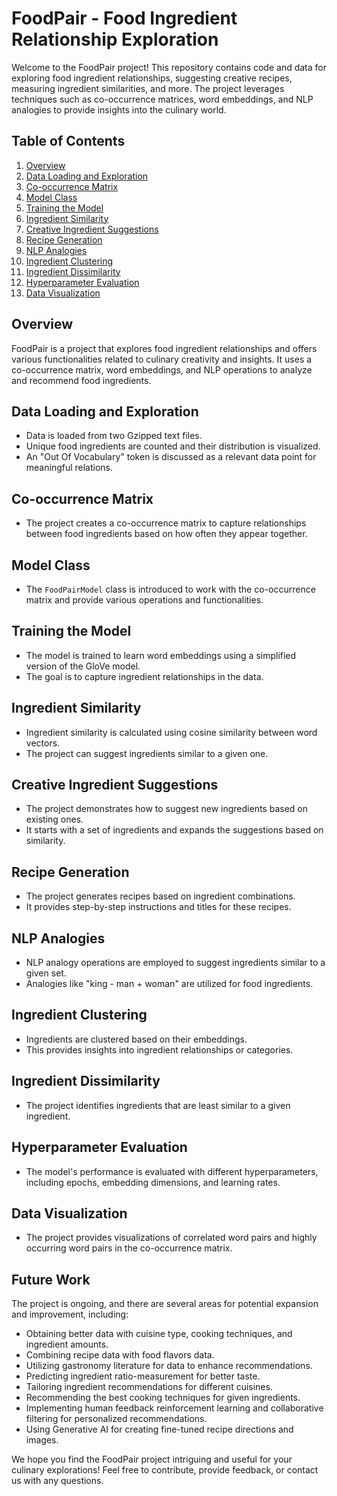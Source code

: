 # FoodPair - Food Ingredient Relationship Exploration

Welcome to the FoodPair project! This repository contains code and data for exploring food ingredient relationships, suggesting creative recipes, measuring ingredient similarities, and more. The project leverages techniques such as co-occurrence matrices, word embeddings, and NLP analogies to provide insights into the culinary world.

## Table of Contents
1. [Overview](#overview)
2. [Data Loading and Exploration](#data-loading-and-exploration)
3. [Co-occurrence Matrix](#co-occurrence-matrix)
4. [Model Class](#model-class)
5. [Training the Model](#training-the-model)
6. [Ingredient Similarity](#ingredient-similarity)
7. [Creative Ingredient Suggestions](#creative-ingredient-suggestions)
8. [Recipe Generation](#recipe-generation)
9. [NLP Analogies](#nlp-analogies)
10. [Ingredient Clustering](#ingredient-clustering)
11. [Ingredient Dissimilarity](#ingredient-dissimilarity)
12. [Hyperparameter Evaluation](#hyperparameter-evaluation)
13. [Data Visualization](#data-visualization)

## Overview
FoodPair is a project that explores food ingredient relationships and offers various functionalities related to culinary creativity and insights. It uses a co-occurrence matrix, word embeddings, and NLP operations to analyze and recommend food ingredients.

## Data Loading and Exploration
- Data is loaded from two Gzipped text files.
- Unique food ingredients are counted and their distribution is visualized.
- An "Out Of Vocabulary" token is discussed as a relevant data point for meaningful relations.

## Co-occurrence Matrix
- The project creates a co-occurrence matrix to capture relationships between food ingredients based on how often they appear together.

## Model Class
- The `FoodPairModel` class is introduced to work with the co-occurrence matrix and provide various operations and functionalities.

## Training the Model
- The model is trained to learn word embeddings using a simplified version of the GloVe model.
- The goal is to capture ingredient relationships in the data.

## Ingredient Similarity
- Ingredient similarity is calculated using cosine similarity between word vectors.
- The project can suggest ingredients similar to a given one.

## Creative Ingredient Suggestions
- The project demonstrates how to suggest new ingredients based on existing ones.
- It starts with a set of ingredients and expands the suggestions based on similarity.

## Recipe Generation
- The project generates recipes based on ingredient combinations.
- It provides step-by-step instructions and titles for these recipes.

## NLP Analogies
- NLP analogy operations are employed to suggest ingredients similar to a given set.
- Analogies like "king - man + woman" are utilized for food ingredients.

## Ingredient Clustering
- Ingredients are clustered based on their embeddings.
- This provides insights into ingredient relationships or categories.

## Ingredient Dissimilarity
- The project identifies ingredients that are least similar to a given ingredient.

## Hyperparameter Evaluation
- The model's performance is evaluated with different hyperparameters, including epochs, embedding dimensions, and learning rates.

## Data Visualization
- The project provides visualizations of correlated word pairs and highly occurring word pairs in the co-occurrence matrix.

## Future Work
The project is ongoing, and there are several areas for potential expansion and improvement, including:
- Obtaining better data with cuisine type, cooking techniques, and ingredient amounts.
- Combining recipe data with food flavors data.
- Utilizing gastronomy literature for data to enhance recommendations.
- Predicting ingredient ratio-measurement for better taste.
- Tailoring ingredient recommendations for different cuisines.
- Recommending the best cooking techniques for given ingredients.
- Implementing human feedback reinforcement learning and collaborative filtering for personalized recommendations.
- Using Generative AI for creating fine-tuned recipe directions and images.

We hope you find the FoodPair project intriguing and useful for your culinary explorations! Feel free to contribute, provide feedback, or contact us with any questions.

